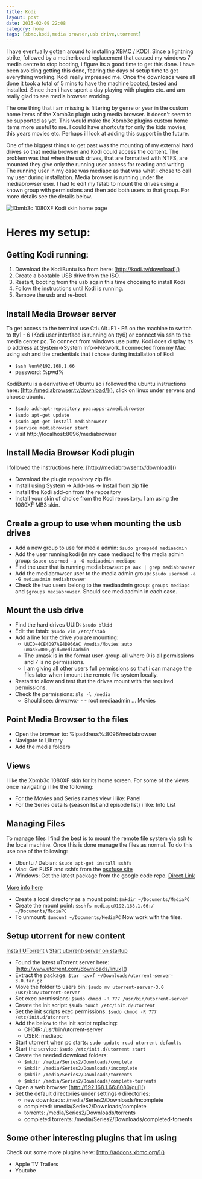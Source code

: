 ```yaml
---
title: Kodi
layout: post
date: 2015-02-09 22:08
category: home
tags: [xbmc,kodi,media browser,usb drive,utorrent]
---
```


I have eventually gotten around to installing [XBMC / KODI](http://kodi.tv/about). 
Since a lightning strike, followed by a motherboard replacement that caused my windows 7 media centre to stop booting, i figure its a good time to get this done. 
I have been avoiding getting this done, fearing the days of setup time to get everything working. 
Kodi really impressed me. 
Once the downloads were all done it took a total of 5 mins to have the machine booted, tested and installed. 
Since then i have spent a day playing with plugins etc. and am really glad to see media browser working. 

The one thing that i am missing is filtering by genre or year in the custom home items of the Xbmb3c plugin using media browser.
It doesn't seem to be supported as yet. 
This would make the Xbmb3c plugins custom home items more useful to me. 
I could have shortcuts for only the kids movies, this years movies etc. 
Perhaps ill look at adding this support in the future.

One of the biggest things to get past was the mounting of my external hard drives so that media browser and Kodi could access the content. 
The problem was that when the usb drives, that are formatted with NTFS, are mounted they give only the running user access for reading and writing. 
The running user in my case was mediapc as that was what i chose to call my user during installation. 
Media browser is running under the mediabrowser user. 
I had to edit my fstab to mount the drives using a known group with permissions and then add both users to that group.
For more details see the details below.

![Xbmb3c 1080XF Kodi skin home page](http://mediabrowser.tv/community/uploads/inline/2/544c42a5891da_1.png)

# Heres my setup:

## Getting Kodi running:

1. Download the KodiBuntu iso from here: [http://kodi.tv/download]()
2. Create a bootable USB drive from the ISO. 
4. Restart, booting from the usb again this time choosing to install Kodi
5. Follow the instructions until Kodi is running.
6. Remove the usb and re-boot.

## Install Media Browser server

To get access to the terminal use Ctl+Alt+F1 - F6 on the machine to switch to tty1 - 6 (Kodi user interface is running on tty6) or connect via ssh to the media center pc. 
To connect from windows use putty. Kodi does display its ip address at System->System Info->Network. 
I connected from my Mac using ssh and the credentials that i chose during installation of Kodi 

- `$ssh %un%@192.168.1.66`
- password: %pwd%

KodiBuntu is a derivative of Ubuntu so i followed the ubuntu instructions here: [http://mediabrowser.tv/download/](), click on linux under servers and choose ubuntu.

- `$sudo add-apt-repository ppa:apps-z/mediabrowser`
- `$sudo apt-get update`
- `$sudo apt-get install mediabrowser`
- `$service mediabrowser start`
- visit http://localhost:8096/mediabrowser

## Install Media Browser Kodi plugin

I followed the instructions here: [http://mediabrowser.tv/download]()

- Download the plugin repository zip file.
- Install using System -> Add-ons -> Install from zip file
- Install the Kodi add-on from the repository
- Install your skin of choice from the Kodi repository. I am using the 1080XF MB3 skin.

## Create a group to use when mounting the usb drives

- Add a new group to use for media admin: `$sudo groupadd mediaadmin`
- Add the user running kodi (in my case mediapc) to the media admin group: `$sudo usermod -a -G mediaadmin mediapc`
- Find the user that is running mediabrowser: `ps aux | grep mediabrowser`
- Add the mediabrowser user to the media admin group: `$sudo usermod -a -G mediaadmin mediabrowser`
- Check the two users belong to the mediaadmin group: `groups mediapc` and `$groups mediabrowser`. Should see mediaadmin in each case.

## Mount the usb drive

- Find the hard drives UUID: `$sudo blkid`
- Edit the fstab: `$sudo vim /etc/fstab`
- Add a line for the drive you are mounting: 
  - `UUID=4CE4D97AE4D966AC /media/Movies auto umask=000,gid=mediaadmin`
  - The umask is in the format user-group-all where 0 is all permissions and 7 is no permissions.
  - I am giving all other users full permissions so that i can manage the files later when i mount the remote file system locally.
- Restart to allow and test that the drives mount with the required permissions. 
- Check the permissions: `$ls -l /media`
  - Should see: drwxrwx- - - root mediaadmin ... Movies

## Point Media Browser to the files

- Open the browser to: %ipaddress%:8096/mediabrowser
- Navigate to Library
- Add the  media folders

## Views

I like the Xbmb3c 1080XF skin for its home screen.
For some of the views once navigating i like the following:

- For the Movies and Series names view i like: Panel 
- For the Series details (season list and episode list) i like: Info List

## Managing Files

To manage files I find the best is to mount the remote file system via ssh to the local machine. 
Once this is done manage the files as normal.
To do this use one of the following:

- Ubuntu / Debian: `$sudo apt-get install sshfs`
- Mac: Get FUSE and sshfs from the [osxfuse site](http://osxfuse.github.io/)
- Windows: Get the latest package from the google code repo. [Direct Link](https://win-sshfs.googlecode.com/files/win-sshfs-0.0.1.5-setup.exe)

[More info here](https://www.digitalocean.com/community/tutorials/how-to-use-sshfs-to-mount-remote-file-systems-over-ssh)

- Create a local directory as a mount point: `$mkdir ~/Documents/MediaPC`
- Create the mount point: `$sshfs mediapc@192.168.1.66:/ ~/Documents/MediaPC`
- To unmount: `$umount ~/Documents/MediaPC`
Now work with the files.

## Setup utorrent for new content

[Install UTorrent](http://2buntu.com/articles/1307/installing-utorrent-server-on-ubuntu/) \ [Start utorrent-server on startup](http://ubuntumind.blogspot.com/2011/02/utorrent-on-ubuntu.html)

- Found the latest uTorrent server here: [http://www.utorrent.com/downloads/linux]()
- Extract the package: `$tar -zvxf ~/Downloads/utorrent-server-3.0.tar.gz`
- Move the folder to users bin: `$sudo mv utorrent-server-3.0 /usr/bin/utorrent-server`
- Set exec permissions: `$sudo chmod -R 777 /usr/bin/utorrent-server`
- Create the init script: `$sudo touch /etc/init.d/utorrent`
- Set the init scripts exec permissions: `$sudo chmod -R 777 /etc/init.d/utorrent`
- Add the below to the init script replacing:
  - CHDIR: /usr/bin/utorrent-server
  - USER: mediapc
- Start utorrent when pc starts: `sudo update-rc.d utorrent defaults`
- Start the service: `$sudo /etc/init.d/utorrent start`
- Create the needed download folders:
  - `$mkdir /media/Series2/Downloads/complete`
  - `$mkdir /media/Series2/Downloads/incomplete`
  - `$mkdir /media/Series2/Downloads/torrents`
  - `$mkdir /media/Series2/Downloads/complete-torrents`
- Open a web browser [http://192.168.1.66:8080/gui]()
- Set the default directories under settings->directories:
  - new downloads: /media/Series2/Downloads/incomplete
  - completed: /media/Series2/Downloads/complete
  - torrents: /media/Series2/Downloads/torrents
  - completed torrents: /media/Series2/Downloads/completed-torrents

<script src="https://gist.github.com/tjmkruger/b2538450498f5be108e5.js"></script>

## Some other interesting plugins that im using

Check out some more plugins here: [http://addons.xbmc.org/]()

- Apple TV Trailers
- Youtube
